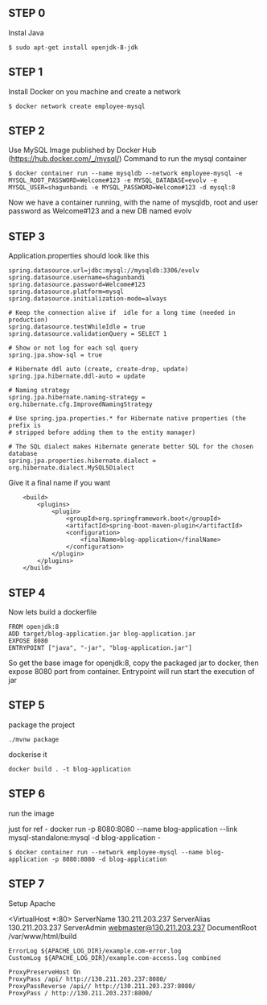 ## STEP 0

Instal Java

`$ sudo apt-get install openjdk-8-jdk`

## STEP 1

Install Docker on you machine and create a network

`$ docker network create employee-mysql`

## STEP 2

Use MySQL Image published by Docker Hub (https://hub.docker.com/_/mysql/) Command to run the mysql container

`$ docker container run --name mysqldb --network employee-mysql -e MYSQL_ROOT_PASSWORD=Welcome#123 -e MYSQL_DATABASE=evolv -e MYSQL_USER=shagunbandi -e MYSQL_PASSWORD=Welcome#123 -d mysql:8`

Now we have a container running, with the name of mysqldb, root and user password as Welcome#123 and a new DB named evolv

## STEP 3

Application.properties should look like this

```
spring.datasource.url=jdbc:mysql://mysqldb:3306/evolv
spring.datasource.username=shagunbandi
spring.datasource.password=Welcome#123
spring.datasource.platform=mysql
spring.datasource.initialization-mode=always

# Keep the connection alive if  idle for a long time (needed in production)
spring.datasource.testWhileIdle = true
spring.datasource.validationQuery = SELECT 1

# Show or not log for each sql query
spring.jpa.show-sql = true

# Hibernate ddl auto (create, create-drop, update)
spring.jpa.hibernate.ddl-auto = update

# Naming strategy
spring.jpa.hibernate.naming-strategy = org.hibernate.cfg.ImprovedNamingStrategy

# Use spring.jpa.properties.* for Hibernate native properties (the prefix is
# stripped before adding them to the entity manager)

# The SQL dialect makes Hibernate generate better SQL for the chosen database
spring.jpa.properties.hibernate.dialect = org.hibernate.dialect.MySQL5Dialect
```

Give it a final name if you want

```
	<build>
		<plugins>
			<plugin>
				<groupId>org.springframework.boot</groupId>
				<artifactId>spring-boot-maven-plugin</artifactId>
				<configuration>
					<finalName>blog-application</finalName>
				</configuration>
			</plugin>
		</plugins>
	</build>
```

## STEP 4

Now lets build a dockerfile

```
FROM openjdk:8
ADD target/blog-application.jar blog-application.jar
EXPOSE 8080
ENTRYPOINT ["java", "-jar", "blog-application.jar"]
```

So get the base image for openjdk:8, copy the packaged jar to docker, then expose 8080 port from container. Entrypoint will run start the execution of jar

## STEP 5

package the project

`./mvnw package`

dockerise it

`docker build . -t blog-application`

## STEP 6

run the image

just for ref - docker run -p 8080:8080 --name blog-application --link mysql-standalone:mysql -d blog-application -

`$ docker container run --network employee-mysql --name blog-application -p 8080:8080 -d blog-application`

## STEP 7

Setup Apache

<VirtualHost \*:80>
ServerName 130.211.203.237
ServerAlias 130.211.203.237
ServerAdmin webmaster@130.211.203.237
DocumentRoot /var/www/html/build

    ErrorLog ${APACHE_LOG_DIR}/example.com-error.log
    CustomLog ${APACHE_LOG_DIR}/example.com-access.log combined

    ProxyPreserveHost On
    ProxyPass /api/ http://130.211.203.237:8080/
    ProxyPassReverse /api// http://130.211.203.237:8080/
    ProxyPass / http://130.211.203.237:8800/

</VirtualHost>
